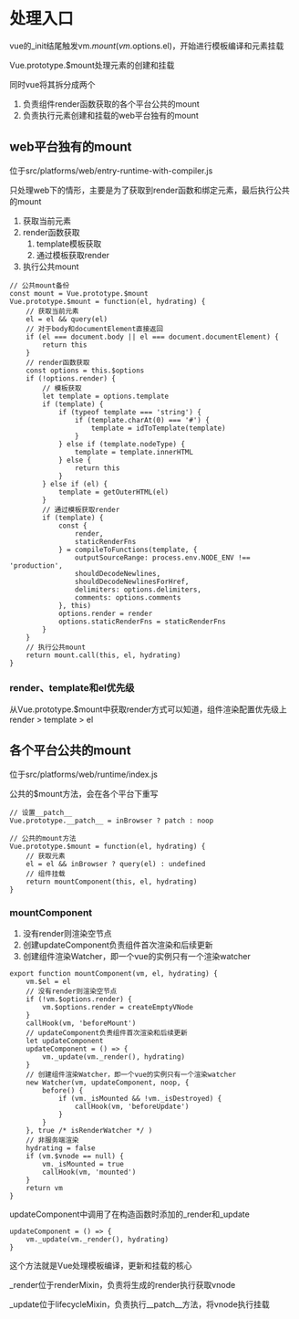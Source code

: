 # 处理入口

vue的_init结尾触发vm.$mount(vm.$options.el)，开始进行模板编译和元素挂载

Vue.prototype.$mount处理元素的创建和挂载

同时vue将其拆分成两个
1. 负责组件render函数获取的各个平台公共的mount
2. 负责执行元素创建和挂载的web平台独有的mount

## web平台独有的mount

位于src/platforms/web/entry-runtime-with-compiler.js

只处理web下的情形，主要是为了获取到render函数和绑定元素，最后执行公共的mount

1. 获取当前元素
2. render函数获取
   1. template模板获取
   2. 通过模板获取render
3. 执行公共mount

```JS
// 公共mount备份
const mount = Vue.prototype.$mount
Vue.prototype.$mount = function(el, hydrating) {
    // 获取当前元素
    el = el && query(el)
    // 对于body和documentElement直接返回
    if (el === document.body || el === document.documentElement) {
        return this
    }
    // render函数获取
    const options = this.$options
    if (!options.render) {
        // 模板获取
        let template = options.template
        if (template) {
            if (typeof template === 'string') {
                if (template.charAt(0) === '#') {
                    template = idToTemplate(template)
                }
            } else if (template.nodeType) {
                template = template.innerHTML
            } else {
                return this
            }
        } else if (el) {
            template = getOuterHTML(el)
        }
        // 通过模板获取render
        if (template) {
            const {
                render,
                staticRenderFns
            } = compileToFunctions(template, {
                outputSourceRange: process.env.NODE_ENV !== 'production',
                shouldDecodeNewlines,
                shouldDecodeNewlinesForHref,
                delimiters: options.delimiters,
                comments: options.comments
            }, this)
            options.render = render
            options.staticRenderFns = staticRenderFns
        }
    }
    // 执行公共mount
    return mount.call(this, el, hydrating)
}
```

### render、template和el优先级

从Vue.prototype.$mount中获取render方式可以知道，组件渲染配置优先级上render > template > el

## 各个平台公共的mount

位于src/platforms/web/runtime/index.js

公共的$mount方法，会在各个平台下重写

```JS
// 设置__patch__
Vue.prototype.__patch__ = inBrowser ? patch : noop

// 公共的mount方法
Vue.prototype.$mount = function(el, hydrating) {
    // 获取元素
    el = el && inBrowser ? query(el) : undefined
    // 组件挂载
    return mountComponent(this, el, hydrating)
}
```

### mountComponent

1. 没有render则渲染空节点
2. 创建updateComponent负责组件首次渲染和后续更新
3. 创建组件渲染Watcher，即一个vue的实例只有一个渲染watcher

```JS
export function mountComponent(vm, el, hydrating) {
    vm.$el = el
    // 没有render则渲染空节点
    if (!vm.$options.render) {
        vm.$options.render = createEmptyVNode
    }
    callHook(vm, 'beforeMount')
    // updateComponent负责组件首次渲染和后续更新
    let updateComponent
    updateComponent = () => {
        vm._update(vm._render(), hydrating)
    }
    // 创建组件渲染Watcher，即一个vue的实例只有一个渲染watcher
    new Watcher(vm, updateComponent, noop, {
        before() {
            if (vm._isMounted && !vm._isDestroyed) {
                callHook(vm, 'beforeUpdate')
            }
        }
    }, true /* isRenderWatcher */ )
    // 非服务端渲染
    hydrating = false
    if (vm.$vnode == null) {
        vm._isMounted = true
        callHook(vm, 'mounted')
    }
    return vm
}
```

updateComponent中调用了在构造函数时添加的_render和_update

```JS
updateComponent = () => {
    vm._update(vm._render(), hydrating)
}
```

这个方法就是Vue处理模板编译，更新和挂载的核心

_render位于renderMixin，负责将生成的render执行获取vnode

_update位于lifecycleMixin，负责执行__patch__方法，将vnode执行挂载

